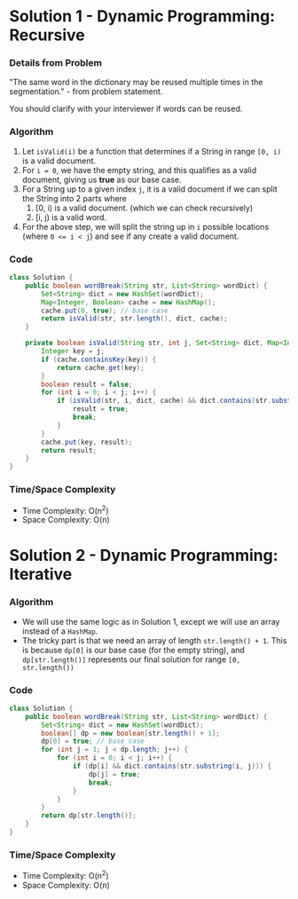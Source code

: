 # Solution 1 - Dynamic Programming: Recursive

### Details from Problem

"The same word in the dictionary may be reused multiple times in the segmentation." - from problem statement.

You should clarify with your interviewer if words can be reused.

### Algorithm

1. Let `isValid(i)` be a function that determines if a String in range `[0, i)` is a valid document.
1. For `i = 0`, we have the empty string, and this qualifies as a valid document, giving us __true__ as our base case.
1. For a String up to a given index `j`, it is a valid document if we can split the String into 2 parts where
    1. [0, i) is a valid document. (which we can check recursively)
    1. [i, j) is a valid word.
1. For the above step, we will split the string up in `i` possible locations (where `0 <= i < j`) and see if any create a valid document.

### Code

```java
class Solution {
    public boolean wordBreak(String str, List<String> wordDict) {
        Set<String> dict = new HashSet(wordDict);
        Map<Integer, Boolean> cache = new HashMap();
        cache.put(0, true); // base case
        return isValid(str, str.length(), dict, cache);
    }

    private boolean isValid(String str, int j, Set<String> dict, Map<Integer, Boolean> cache) {
        Integer key = j;
        if (cache.containsKey(key)) {
            return cache.get(key);
        }
        boolean result = false;
        for (int i = 0; i < j; i++) {
            if (isValid(str, i, dict, cache) && dict.contains(str.substring(i, j))) {
                result = true;
                break;
            }
        }
        cache.put(key, result);
        return result;
    }
}
```

### Time/Space Complexity

- Time Complexity: O(n<sup>2</sup>)
- Space Complexity: O(n)


# Solution 2 - Dynamic Programming: Iterative

### Algorithm

- We will use the same logic as in Solution 1, except we will use an array instead of a `HashMap`.
- The tricky part is that we need an array of length `str.length() + 1`. This is because `dp[0]` is our base case (for the empty string), and `dp[str.length()]` represents our final solution for range `[0, str.length())`

### Code

```java
class Solution {
    public boolean wordBreak(String str, List<String> wordDict) {
        Set<String> dict = new HashSet(wordDict);
        boolean[] dp = new boolean[str.length() + 1];
        dp[0] = true; // base case
        for (int j = 1; j < dp.length; j++) {
            for (int i = 0; i < j; i++) {
                if (dp[i] && dict.contains(str.substring(i, j))) {
                    dp[j] = true;
                    break;
                }
            }
        }
        return dp[str.length()];
    }
}
```

### Time/Space Complexity

- Time Complexity: O(n<sup>2</sup>)
- Space Complexity: O(n)
